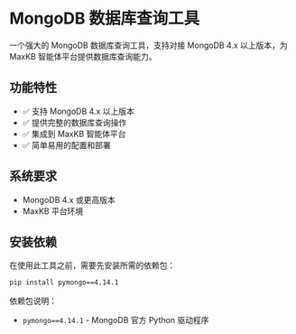 # MongoDB 数据库查询工具

一个强大的 MongoDB 数据库查询工具，支持对接 MongoDB 4.x 以上版本，为 MaxKB 智能体平台提供数据库查询能力。

## 功能特性

- ✅ 支持 MongoDB 4.x 以上版本
- ✅ 提供完整的数据库查询操作
- ✅ 集成到 MaxKB 智能体平台
- ✅ 简单易用的配置和部署

## 系统要求

- MongoDB 4.x 或更高版本
- MaxKB 平台环境

## 安装依赖

在使用此工具之前，需要先安装所需的依赖包：

```bash
pip install pymongo==4.14.1
```

依赖包说明：
- `pymongo==4.14.1` - MongoDB 官方 Python 驱动程序
